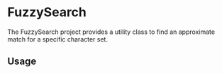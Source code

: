 # FuzzySearch

The FuzzySearch project provides a utility class to find an approximate match for a specific character set.

## Usage
